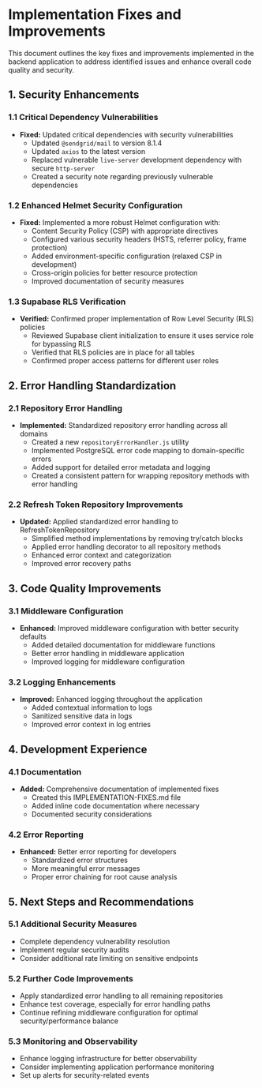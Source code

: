# Implementation Fixes and Improvements

This document outlines the key fixes and improvements implemented in the backend application to address identified issues and enhance overall code quality and security.

## 1. Security Enhancements

### 1.1 Critical Dependency Vulnerabilities
- **Fixed:** Updated critical dependencies with security vulnerabilities
  - Updated `@sendgrid/mail` to version 8.1.4
  - Updated `axios` to the latest version
  - Replaced vulnerable `live-server` development dependency with secure `http-server`
  - Created a security note regarding previously vulnerable dependencies

### 1.2 Enhanced Helmet Security Configuration
- **Fixed:** Implemented a more robust Helmet configuration with:
  - Content Security Policy (CSP) with appropriate directives
  - Configured various security headers (HSTS, referrer policy, frame protection)
  - Added environment-specific configuration (relaxed CSP in development)
  - Cross-origin policies for better resource protection
  - Improved documentation of security measures

### 1.3 Supabase RLS Verification
- **Verified:** Confirmed proper implementation of Row Level Security (RLS) policies
  - Reviewed Supabase client initialization to ensure it uses service role for bypassing RLS
  - Verified that RLS policies are in place for all tables
  - Confirmed proper access patterns for different user roles

## 2. Error Handling Standardization

### 2.1 Repository Error Handling
- **Implemented:** Standardized repository error handling across all domains
  - Created a new `repositoryErrorHandler.js` utility
  - Implemented PostgreSQL error code mapping to domain-specific errors
  - Added support for detailed error metadata and logging
  - Created a consistent pattern for wrapping repository methods with error handling

### 2.2 Refresh Token Repository Improvements
- **Updated:** Applied standardized error handling to RefreshTokenRepository
  - Simplified method implementations by removing try/catch blocks
  - Applied error handling decorator to all repository methods
  - Enhanced error context and categorization
  - Improved error recovery paths

## 3. Code Quality Improvements

### 3.1 Middleware Configuration
- **Enhanced:** Improved middleware configuration with better security defaults
  - Added detailed documentation for middleware functions
  - Better error handling in middleware application
  - Improved logging for middleware configuration

### 3.2 Logging Enhancements
- **Improved:** Enhanced logging throughout the application
  - Added contextual information to logs
  - Sanitized sensitive data in logs
  - Improved error context in log entries

## 4. Development Experience

### 4.1 Documentation
- **Added:** Comprehensive documentation of implemented fixes
  - Created this IMPLEMENTATION-FIXES.md file
  - Added inline code documentation where necessary
  - Documented security considerations

### 4.2 Error Reporting
- **Enhanced:** Better error reporting for developers
  - Standardized error structures
  - More meaningful error messages
  - Proper error chaining for root cause analysis

## 5. Next Steps and Recommendations

### 5.1 Additional Security Measures
- Complete dependency vulnerability resolution
- Implement regular security audits
- Consider additional rate limiting on sensitive endpoints

### 5.2 Further Code Improvements
- Apply standardized error handling to all remaining repositories
- Enhance test coverage, especially for error handling paths
- Continue refining middleware configuration for optimal security/performance balance

### 5.3 Monitoring and Observability
- Enhance logging infrastructure for better observability
- Consider implementing application performance monitoring
- Set up alerts for security-related events 